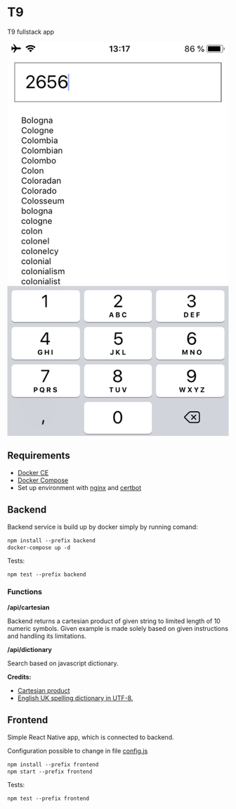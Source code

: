 # T9

T9 fullstack app

![](https://github.com/pavoltravnik/T9/blob/master/image.png)

## Requirements

- [Docker CE](https://docs.docker.com/install/)
- [Docker Compose](https://docs.docker.com/compose/install/)
- Set up environment with [nginx](https://www.nginx.com/) and [certbot](https://certbot.eff.org/)

## Backend
Backend service is build up by docker simply by running comand:

```
npm install --prefix backend
docker-compose up -d
```

Tests:

```
npm test --prefix backend
```


### Functions

**/api/cartesian**

Backend returns a cartesian product of given string to limited length of 10 numeric symbols.
Given example is made solely based on given instructions and handling its limitations.

**/api/dictionary**

Search based on javascript dictionary.

**Credits:**

- [Cartesian product](https://eddmann.com/posts/cartesian-product-in-javascript/)
- [English UK spelling dictionary in UTF-8.](https://github.com/wooorm/dictionaries/tree/master/dictionaries/en-GB)


## Frontend
Simple React Native app, which is connected to backend.

Configuration possible to change in file [config.js](https://github.com/pavoltravnik/T9/blob/master/frontend/config.js)

```
npm install --prefix frontend
npm start --prefix frontend
```

Tests:

```
npm test --prefix frontend
```